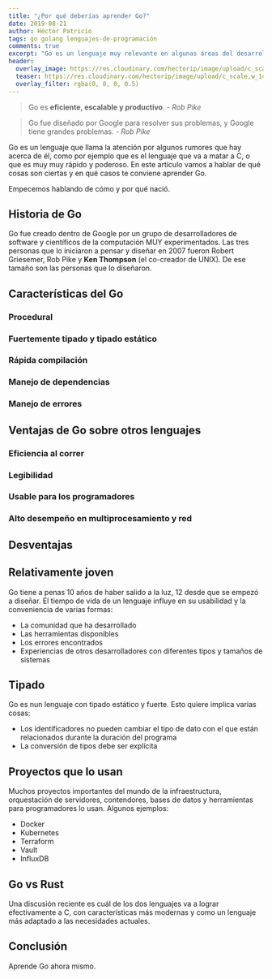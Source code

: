 ```yaml
---
title: "¿Por qué deberías aprender Go?"
date: 2019-08-21
author: Héctor Patricio
tags: go golang lenguajes-de-programación
comments: true
excerpt: "Go es un lenguaje muy relevante en algunas áreas del desarrollo de software. Aprende para qué deberías usarlo y por qué te conviene aprenderlo."
header:
  overlay_image: https://res.cloudinary.com/hectorip/image/upload/c_scale,w_1400/v1566845796/o-GOOGLE-DATA-CENTERS-facebook_s7ggc0.jpg
  teaser: https://res.cloudinary.com/hectorip/image/upload/c_scale,w_1400/v1566845796/o-GOOGLE-DATA-CENTERS-facebook_s7ggc0.jpg
  overlay_filter: rgba(0, 0, 0, 0.5)
---
```


> Go es **eficiente, escalable y productivo**. - _Rob Pike_

> Go fue diseñado por Google para resolver sus problemas, y Google tiene grandes problemas. - _Rob Pike_

Go es un lenguaje que llama la atención por algunos rumores que hay acerca de él, como por ejemplo que es el lenguaje que va a matar a C, o que es muy muy rápido y poderoso. En este artículo vamos a hablar de qué cosas son ciertas y en qué casos te conviene aprender Go.

Empecemos hablando de cómo y por qué nació.

## Historia de Go

Go fue creado dentro de Google por un grupo de desarrolladores de software y científicos de la computación MUY experimentados. Las tres personas que lo iniciaron a pensar y diseñar en 2007 fueron Robert Griesemer, Rob Pike y **Ken Thompson** (el co-creador de UNIX). De ese tamaño son las personas que lo diseñaron.

## Características del Go

### Procedural
### Fuertemente tipado y tipado estático
### Rápida compilación
### Manejo de dependencias
### Manejo de errores


## Ventajas de Go sobre otros lenguajes

### Eficiencia al correr
### Legibilidad
### Usable para los programadores
### Alto desempeño en multiprocesamiento y red

## Desventajas

## Relativamente joven

Go tiene a penas 10 años de haber salido a la luz, 12 desde que se empezó a diseñar. El tiempo de vida de un lenguaje influye en su usabilidad y la conveniencia de varias formas:

- La comunidad que ha desarrollado
- Las herramientas disponibles
- Los errores encontrados
- Experiencias de otros desarrolladores con diferentes tipos y tamaños de sistemas

## Tipado

Go es nun lenguaje con tipado estático y fuerte. Esto quiere implica varias cosas:

- Los identificadores no pueden cambiar el tipo de dato con el que están relacionados durante la duración del programa
- La conversión de tipos debe ser explícita

## Proyectos que lo usan

Muchos proyectos importantes del mundo de la infraestructura, orquestación de servidores, contendores, bases de datos y herramientas para programadores lo usan. Algunos ejemplos:

- Docker
- Kubernetes
- Terraform
- Vault
- InfluxDB



## Go vs Rust

Una discusión reciente es cuál de los dos lenguajes va a lograr efectivamente a C, con características más modernas y como un lenguaje más adaptado a las necesidades actuales.


## Conclusión

Aprende Go ahora mismo.